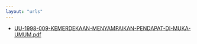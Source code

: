 ```yaml
---
layout: "urls"
---
```

* [UU-1998-009-KEMERDEKAAN-MENYAMPAIKAN-PENDAPAT-DI-MUKA-UMUM.pdf](UU-1998-009-KEMERDEKAAN-MENYAMPAIKAN-PENDAPAT-DI-MUKA-UMUM.pdf)
